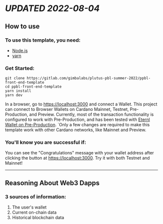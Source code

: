 # *UPDATED 2022-08-04*

## How to use

### To use this template, you need:
- [Node.js](https://nodejs.dev/)
- [yarn](https://yarnpkg.com/getting-started/install)

### Get Started:
```
git clone https://gitlab.com/gimbalabs/plutus-pbl-summer-2022/ppbl-front-end-template
cd ppbl-front-end-template
yarn install
yarn dev
```

In a browser, go to [https://localhost:3000](https://localhost:3000) and connect a Wallet. This project can connect to Browser Wallets on Cardano Mainnet, Testnet, Pre-Production, and Preview. Currently, most of the transaction functionality is configured to work with Pre-Production, and has been tested with [Eternl Wallet on Pre-Production](https://eternl.io/app/preprod/welcome). `Only a few changes are required to make this template work with other Cardano networks, like Mainnet and Preview.

### You'll know you are successful if:
You can see the "Congratulations" message with your wallet address after clicking the button at [https://localhost:3000](https://localhost:3000). Try it with both Testnet and Mainnet!

---

## Reasoning About Web3 Dapps

### 3 sources of information:

1. The user's wallet
2. Current on-chain data
3. Historical blockchain data
